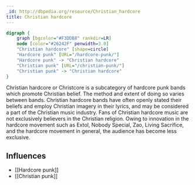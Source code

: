 ```yaml
---
_id: http://dbpedia.org/resource/Christian_hardcore
title: Christian hardcore
---
```


```dot
digraph {
	graph [bgcolor="#F3DDB8" rankdir=LR]
	node [color="#26242F" penwidth=3.0]
	"Christian hardcore" [shape=circle]
	"Hardcore punk" [URL="/hardcore-punk/"]
	"Hardcore punk" -> "Christian hardcore"
	"Christian punk" [URL="/christian-punk/"]
	"Christian punk" -> "Christian hardcore"
}
```

Christian hardcore or Christcore is a subcategory of hardcore punk bands which promote Christian belief. The method and extent of doing so varies between bands. Christian hardcore bands have often openly stated their beliefs and employ Christian imagery in their lyrics, and may be considered a part of the Christian music industry. Fans of Christian hardcore music are not exclusively believers in the Christian religion. Owing to innovation in the hardcore movement such as Extol, Nobody Special, Zao, Living Sacrifice, and the hardcore movement in general, the audience has become less exclusive.

## Influences
- [[Hardcore punk]]
- [[Christian punk]]
